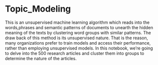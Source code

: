 # Topic_Modeling
This is an unsupervised machine learning algorithm which reads into the words,phrases and semantic patterns of documents to unearth the hidden meaning of the texts by clustering word groups with similar patterns. The draw back of this method is its unsupervised nature. That is the reason, many organizations prefer to train models and access their performance, rather than employing unsupervised models.  In this notebook, we’re going to delve into the 500 research articles and cluster them into groups to determine the nature of the articles.
